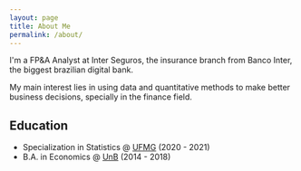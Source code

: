 ```yaml
---
layout: page
title: About Me
permalink: /about/
---
```

I'm a FP&A Analyst at Inter Seguros, the insurance branch from Banco Inter, the biggest brazilian digital bank.  

My main interest lies in using data and quantitative methods to make better business decisions, specially in the finance field.

## Education

- Specialization in Statistics @ [UFMG](https://ufmg.br/international-visitors) (2020 - 2021)
- B.A. in Economics @ [UnB](https://international.unb.br/) (2014 - 2018)
